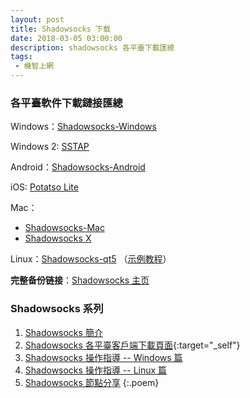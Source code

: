 ```yaml
---
layout: post
title: Shadowsocks 下载
date: 2018-03-05 03:00:00
description: shadowsocks 各平臺下載匯總
tags: 
 - 機智上網
---
```


### 各平臺軟件下載鏈接匯總

Windows：[Shadowsocks-Windows](//github.com/shadowsocks/shadowsocks-windows/releases)

Windows 2: [SSTAP](https://github.com/FQrabbit/SSTap-Rule/wiki/SSTap%E8%B6%8A%E7%94%A8%E5%86%85%E5%AD%98%E5%8D%A0%E7%94%A8%E8%B6%8A%E5%A4%A7%EF%BC%8C%E7%94%9A%E8%87%B3%E6%AD%BB%E6%9C%BA%3F)

Android：[Shadowsocks-Android](//github.com/shadowsocks/shadowsocks-android/releases)

iOS: [Potatso Lite](//itunes.apple.com/us/app/potatso-lite/id1239860606?mt=8)

Mac：
 - [Shadowsocks-Mac](//github.com/shadowsocks/ShadowsocksX-NG/releases)
 - [Shadowsocks X](//itunes.apple.com/app/shadowsocks-x/id1295053131?ls=1&mt=8)

Linux：[Shadowsocks-qt5](//github.com/shadowsocks/shadowsocks-qt5/releases) （[示例教程](/ss-linux-cmd)）

**完整备份链接**：[Shadowsocks 主页](//shadowsocks.org/en/download/clients.html)

### Shadowsocks 系列

1. [Shadowsocks 簡介](/ss-intro)
2. [Shadowsocks 各平臺客戶端下載頁面](/ss-download){:target="_self"}
3. [Shadowsocks 操作指導 -- Windows 篇](/ss-windows-cmd)
4. [Shadowsocks 操作指導 -- Linux 篇](/ss-linux-cmd)
5. [Shadowsocks 節點分享](/Free-node-share)
{:.poem}
